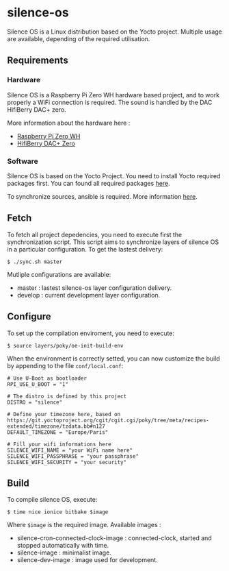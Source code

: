 # silence-os

Silence OS is a Linux distribution based on the Yocto project. Multiple usage are 
available, depending of the required utilisation.

## Requirements

### Hardware

Silence OS is a Raspberry Pi Zero WH hardware based project, and to work properly a WiFi
connection is required. The sound is handled by the DAC HifiBerry DAC+ zero.

More information about the hardware here :

* [Raspberry Pi Zero WH](https://www.reichelt.com/fr/fr/raspberry-pi-zero-wh-v-1-1-1-ghz-ram-512-mo-wlan-bt-rasp-pi-zero-wh-p222531.html)
* [HifiBerry DAC+ Zero](https://www.reichelt.com/fr/fr/raspberry-pi-shield-hifiberry-dac-zero-rpi-hb-dac-zero-p191039.html?&trstct=pos_0&nbc=1)

### Software

Silence OS is based on the Yocto Project. You need to install Yocto required packages 
first. You can found all required packages 
[here](https://docs.yoctoproject.org/ref-manual/system-requirements.html).

To synchronize sources, ansible is required. More information
[here](https://docs.ansible.com/ansible/latest/installation_guide/intro_installation.html).

## Fetch

To fetch all project depedencies, you need to execute first the synchronization script.
This script aims to synchronize layers of silence OS in a particular configuration. To get
the lastest delivery:

	$ ./sync.sh master
	
Mutliple configurations are available:

* master : lastest silence-os layer configuration delivery.
* develop : current development layer configuration.

## Configure

To set up the compilation enviroment, you need to execute:

	$ source layers/poky/oe-init-build-env
	
When the environment is correctly setted, you can now customize the build by appending to
the file `conf/local.conf`:

	# Use U-Boot as bootloader
	RPI_USE_U_BOOT = "1"

	# The distro is defined by this project
	DISTRO = "silence"
	
	# Define your timezone here, based on https://git.yoctoproject.org/cgit/cgit.cgi/poky/tree/meta/recipes-extended/timezone/tzdata.bb#n127
	DEFAULT_TIMEZONE = "Europe/Paris"
	
	# Fill your wifi informations here
	SILENCE_WIFI_NAME = "your WiFi name here"
	SILENCE_WIFI_PASSPHRASE = "your passphrase"
	SILENCE_WIFI_SECURITY = "your security"
	
## Build

To compile silence OS, execute:

	$ time nice ionice bitbake $image
	
Where `$image` is the required image. Available images :

* silence-cron-connected-clock-image : connected-clock, started and stopped automatically
		with time.
* silence-image : minimalist image.
* silence-dev-image : image used for development.


